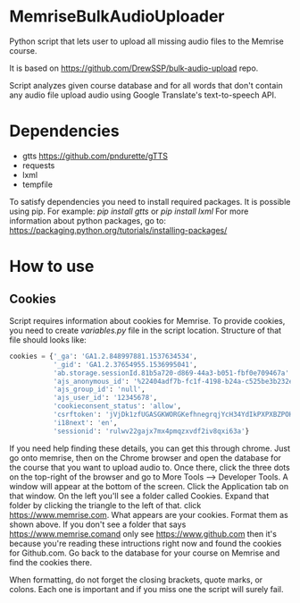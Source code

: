 # MemriseBulkAudioUploader
Python script that lets user to upload all missing audio files to the Memrise course.

It is based on https://github.com/DrewSSP/bulk-audio-upload repo.

Script analyzes given course database and for all words that don't contain any audio file upload audio using Google Translate's text-to-speech API.

# Dependencies

* gtts https://github.com/pndurette/gTTS
* requests
* lxml
* tempfile

To satisfy dependencies you need to install required packages. It is possible using pip.
For example: *pip install gtts* or *pip install lxml*
For more information about python packages, go to: https://packaging.python.org/tutorials/installing-packages/

# How to use
## Cookies
Script requires information about cookies for Memrise. To provide cookies, you need to create *variables.py* file in the script location. Structure of that file should looks like:

```python
cookies = {'_ga': 'GA1.2.848997881.1537634534',
           '_gid': 'GA1.2.37654955.1536995041',
           'ab.storage.sessionId.81b5a720-d869-44a3-b051-fbf0e709467a': '%7B%22g%22%3A%22f514a575-5d4d-a337-b604-998f61827426%22%',
           'ajs_anonymous_id': '%22404adf7b-fc1f-4198-b24a-c525be3b232e%22',
           'ajs_group_id': 'null',
           'ajs_user_id': '12345678',
           'cookieconsent_status': 'allow',
           'csrftoken': 'jVjDk1zfUGASGKWORGKefhnegrqjYcH34YdIkPXPXBZPOHeDYDnd1zzvL3zR8',
           'i18next': 'en',
           'sessionid': 'rulwv22gajx7mx4pmqzxvdf2iv8qxi63a'}
```
If you need help finding these details, you can get this through chrome. Just go onto memrise, then on the Chrome browser and open the database for the course that you want to upload audio to. Once there, click the three dots on the top-right of the browser and go to More Tools --> Developer Tools. A window will appear at the bottom of the screen. Click the Application tab on that window. On the left you'll see a folder called Cookies. Expand that folder by clicking the triangle to the left of that. click https://www.memrise.com. What appears are your cookies. Format them as shown above. If you don't see a folder that says https://www.memrise.comand only see https://www.github.com then it's because you're reading these intructions right now and found the cookies for Github.com. Go back to the database for your course on Memrise and find the cookies there.

When formatting, do not forget the closing brackets, quote marks, or colons. Each one is important and if you miss one the script will surely fail.

